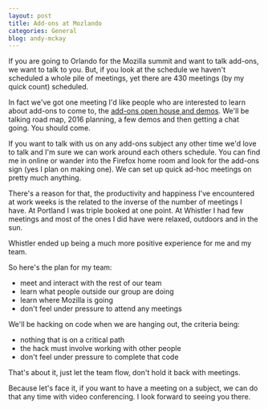```yaml
---
layout: post
title: Add-ons at Mozlando
categories: General
blog: andy-mckay
---
```


If you are going to Orlando for the Mozilla summit and want to talk add-ons, we want to talk to you. But, if you look at the schedule we haven't scheduled a whole pile of meetings, yet there are 430 meetings (by my quick count) scheduled.

In fact we've got one meeting I'd like people who are interested to learn about add-ons to come to, the <a href="https://mozlando2015.sched.org/event/4lNN/add-ons-open-house-and-demos">add-ons open house and demos</a>. We'll be talking road map, 2016 planning, a few demos and then getting a chat going. You should come.

If you want to talk with us on any add-ons subject any other time we'd love to talk and I'm sure we can work around each others schedule. You can find me in online or wander into the Firefox home room and look for the add-ons sign (yes I plan on making one). We can set up quick ad-hoc meetings on pretty much anything.

There's a reason for that, the productivity and happiness I've encountered at work weeks is the related to the inverse of the number of meetings I have. At Portland I was triple booked at one point. At Whistler I had few meetings and most of the ones I did have were relaxed, outdoors and in the sun.

Whistler ended up being a much more positive experience for me and my team.

So here's the plan for my team:
* meet and interact with the rest of our team
* learn what people outside our group are doing
* learn where Mozilla is going
* don't feel under pressure to attend any meetings

We'll be hacking on code when we are hanging out, the criteria being:
* nothing that is on a critical path
* the hack must involve working with other people
* don't feel under pressure to complete that code

That's about it, just let the team flow, don't hold it back with meetings.

Because let's face it, if you want to have a meeting on a subject, we can do that any time with video conferencing. I look forward to seeing you there.
